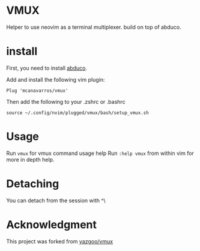 # VMUX

Helper to use neovim as a terminal multiplexer. build on top of abduco.

# install

First, you need to install [abduco](https://github.com/martanne/abduco).

Add and install the following vim plugin: 

```
Plug 'mcanavarros/vmux'
```

Then add the following to your .zshrc or .bashrc

```
source ~/.config/nvim/plugged/vmux/bash/setup_vmux.sh
```

# Usage

Run `vmux` for vmux command usage help
Run `:help vmux` from within vim for more in depth help.

# Detaching

You can detach from the session with ^\

# Acknowledgment
This project was forked from [yazgoo/vmux](https://github.com/yazgoo/vmux)
